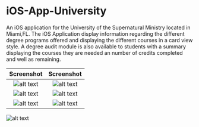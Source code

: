 # iOS-App-University
An iOS application for the University of the Supernatural Ministry located in Miami,FL. The iOS Application display information regarding the different degree programs offered and displaying the different courses in a card view style. A degree audit module is also available to students with a summary displaying the courses they are needed an number of credits completed and well as remaining.

Screenshot             |  Screenshot
:-------------------------:|:-------------------------:
![alt text](https://github.com/cristian-custodio/University-Android-App/blob/master/ScreenShots/ScreenShot1.png) |  ![alt text](https://github.com/cristian-custodio/University-Android-App/blob/master/ScreenShots/ScreenShot2.png)
![alt text](https://github.com/cristian-custodio/University-Android-App/blob/master/ScreenShots/ScreenShot3.png) |  ![alt text](https://github.com/cristian-custodio/University-Android-App/blob/master/ScreenShots/ScreenShot4.png)
![alt text](https://github.com/cristian-custodio/University-Android-App/blob/master/ScreenShots/ScreenShot5.png) |  ![alt text](https://github.com/cristian-custodio/University-Android-App/blob/master/ScreenShots/ScreenShot6.png)

![alt text](https://github.com/cristian-custodio/University-Android-App/blob/master/ScreenShots/ScreenShot7.png)